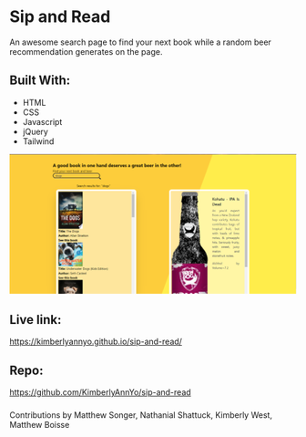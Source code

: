 # Sip and Read
An awesome search page to find your next book while a random beer recommendation generates on the page. 

## Built With:
- HTML
- CSS
- Javascript 
- jQuery
- Tailwind

![alt-text](./assets/images/Screenshot.png)

## Live link:
https://kimberlyannyo.github.io/sip-and-read/

## Repo:
https://github.com/KimberlyAnnYo/sip-and-read

### 
Contributions by Matthew Songer, Nathanial Shattuck, Kimberly West, Matthew Boisse 
